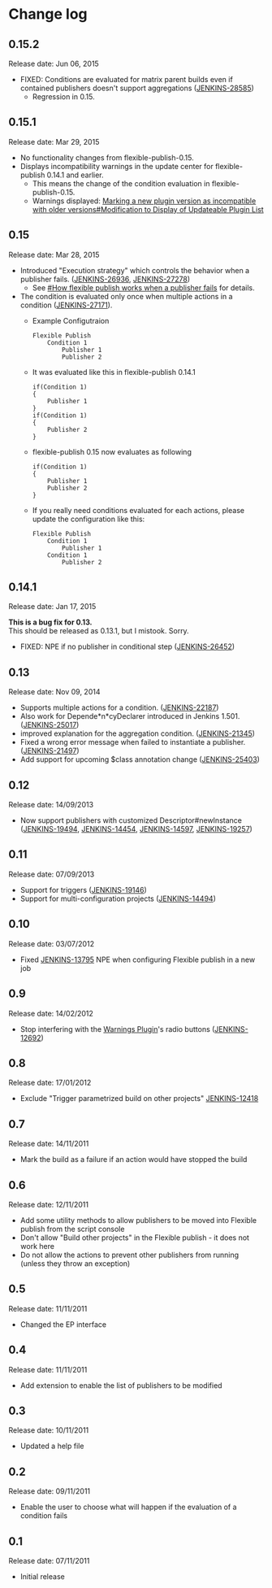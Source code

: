 # Change log

## 0.15.2

Release date: Jun 06, 2015

-   FIXED: Conditions are evaluated for matrix parent builds even if
    contained publishers doesn't support aggregations
    ([JENKINS-28585](https://issues.jenkins-ci.org/browse/JENKINS-28585))
    -   Regression in 0.15.

## 0.15.1

Release date: Mar 29, 2015

-   No functionality changes from flexible-publish-0.15.
-   Displays incompatibility warnings in the update center for
    flexible-publish 0.14.1 and earlier.
    -   This means the change of the condition evaluation in
        flexible-publish-0.15.
    -   Warnings displayed: [Marking a new plugin version as
        incompatible with older versions\#Modification to Display of
        Updateable Plugin
        List](https://wiki.jenkins.io/display/JENKINS/Marking+a+new+plugin+version+as+incompatible+with+older+versions#Markinganewpluginversionasincompatiblewitholderversions-ModificationtoDisplayofUpdateablePluginList)

## 0.15

Release date: Mar 28, 2015

-   Introduced "Execution strategy" which controls the behavior when a
    publisher fails.
    ([JENKINS-26936](https://issues.jenkins-ci.org/browse/JENKINS-26936),
    [JENKINS-27278](https://issues.jenkins-ci.org/browse/JENKINS-27278))
    -   See [\#How flexible publish works when a publisher
        fails](https://wiki.jenkins.io/display/JENKINS/Flexible+Publish+Plugin#FlexiblePublishPlugin-Howflexiblepublishworkswhenapublisherfails)
        for details.
-   The condition is evaluated only once when multiple actions in a
    condition
    ([JENKINS-27171](https://issues.jenkins-ci.org/browse/JENKINS-27171)).
    -   Example Configutraion

            Flexible Publish
                Condition 1
                    Publisher 1
                    Publisher 2

    -   It was evaluated like this in flexible-publish 0.14.1

            if(Condition 1)
            {
                Publisher 1
            }
            if(Condition 1)
            {
                Publisher 2
            }

    -   flexible-publish 0.15 now evaluates as following

            if(Condition 1)
            {
                Publisher 1
                Publisher 2
            }

    -   If you really need conditions evaluated for each actions, please
        update the configuration like this:

            Flexible Publish
                Condition 1
                    Publisher 1
                Condition 1
                    Publisher 2

## 0.14.1

Release date: Jan 17, 2015

**This is a bug fix for 0.13.**  
This should be released as 0.13.1, but I mistook. Sorry.

-   FIXED: NPE if no publisher in conditional step
    ([JENKINS-26452](https://issues.jenkins-ci.org/browse/JENKINS-26452))

## 0.13

Release date: Nov 09, 2014

-   Supports multiple actions for a condition.
    ([JENKINS-22187](https://issues.jenkins-ci.org/browse/JENKINS-22187))
-   Also work for Depende\*n\*cyDeclarer introduced in Jenkins 1.501.
    ([JENKINS-25017](https://issues.jenkins-ci.org/browse/JENKINS-25017))
-   improved explanation for the aggregation condition.
    ([JENKINS-21345](https://issues.jenkins-ci.org/browse/JENKINS-21345))
-   Fixed a wrong error message when failed to instantiate a publisher.
    ([JENKINS-21497](https://issues.jenkins-ci.org/browse/JENKINS-21497))
-   Add support for upcoming $class annotation change
    ([JENKINS-25403](https://issues.jenkins-ci.org/browse/JENKINS-25403))

## 0.12

Release date: 14/09/2013

-   Now support publishers with customized Descriptor\#newInstance
    ([JENKINS-19494](https://issues.jenkins-ci.org/browse/JENKINS-19494),
    [JENKINS-14454](https://issues.jenkins-ci.org/browse/JENKINS-14454),
    [JENKINS-14597](https://issues.jenkins-ci.org/browse/JENKINS-14597),
    [JENKINS-19257](https://issues.jenkins-ci.org/browse/JENKINS-19257))

## 0.11

Release date: 07/09/2013

-   Support for triggers
    ([JENKINS-19146](https://issues.jenkins-ci.org/browse/JENKINS-19146))
-   Support for multi-configuration projects
    ([JENKINS-14494](https://issues.jenkins-ci.org/browse/JENKINS-14494))

## 0.10

Release date: 03/07/2012

-   Fixed
    [JENKINS-13795](https://issues.jenkins-ci.org/browse/JENKINS-13795)
    NPE when configuring Flexible publish in a new job

## 0.9

Release date: 14/02/2012

-   Stop interfering with the [Warnings
    Plugin](https://wiki.jenkins.io/display/JENKINS/Warnings+Plugin)'s
    radio buttons
    ([JENKINS-12692](https://issues.jenkins-ci.org/browse/JENKINS-12692))

## 0.8

Release date: 17/01/2012

-   Exclude "Trigger parametrized build on other projects"
    [JENKINS-12418](https://issues.jenkins-ci.org/browse/JENKINS-12418)

## 0.7

Release date: 14/11/2011

-   Mark the build as a failure if an action would have stopped the
    build

## 0.6

Release date: 12/11/2011

-   Add some utility methods to allow publishers to be moved into
    Flexible publish from the script console
-   Don't allow "Build other projects" in the Flexible publish - it does
    not work here
-   Do not allow the actions to prevent other publishers from running
    (unless they throw an exception)

## 0.5

Release date: 11/11/2011

-   Changed the EP interface

## 0.4

Release date: 11/11/2011

-   Add extension to enable the list of publishers to be modified

## 0.3

Release date: 10/11/2011

-   Updated a help file

## 0.2

Release date: 09/11/2011

-   Enable the user to choose what will happen if the evaluation of a
    condition fails

## 0.1

Release date: 07/11/2011

-   Initial release
